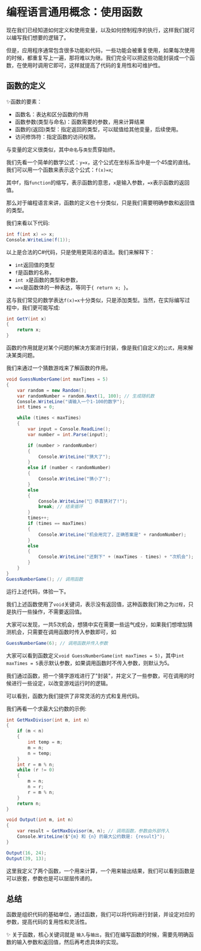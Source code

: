 # 编程语言通用概念：使用函数

现在我们已经知道如何定义和使用变量，以及如何控制程序的执行，这样我们就可以编写我们想要的逻辑了。

但是，应用程序通常包含很多功能和代码，一些功能会被重复使用，如果每次使用的时候，都重复写上一遍，那将难以为继。我们完全可以把这些功能封装成一个函数，在使用时调用它即可，这样就提高了代码的复用性和可维护性。

## 函数的定义

✨函数的要素：

- 函数名：表达和区分函数的作用
- 函数参数(类型与命名)：函数需要的参数，用来计算结果
- 函数的(返回)类型：指定返回的类型，可以赋值给其他变量，后续使用。
- 访问修饰符：指定函数的访问权限。

与变量的定义很类似，其中`命名`与`类型`贯穿始终。

我们先看一个简单的数学公式：`y=x`，这个公式在坐标系当中是一个45度的直线。我们可以用一个函数来表示这个公式：`f(x)=x`;

其中f，指`function`的缩写，表示函数的意思，`x`是输入参数，`=x`表示函数的返回值。

那么对于编程语言来讲，函数的定义也十分类似，只是我们需要明确参数和返回值的类型。

我们来看以下代码:

```csharp
int f(int x) => x;
Console.WriteLine(f(1));
```

以上是合法的C#代码，只是使用更简洁的语法。我们来解释下：

- `int`返回值的类型
- `f`是函数的名称，
- `int x`是函数的类型和参数，
- `=>x`是函数体的一种表达，等同于`{ return x; }`。

这与我们常见的数学表达`f(x)=x`十分类似，只是添加类型。当然，在实际编写过程中，我们更可能写成:

```csharp
int GetY(int x)
{
    return x;
}
```

函数的作用就是对某个问题的解决方案进行封装，像是我们自定义的`公式`，用来解决某类问题。

我们来通过一个猜数游戏来了解函数的作用。

```csharp
void GuessNumberGame(int maxTimes = 5)
{
    var random = new Random();
    var randomNumber = random.Next(1, 100); // 生成随机数
    Console.WriteLine("请输入一个1-100的数字");
    int times = 0;

    while (times < maxTimes)
    {
        var input = Console.ReadLine();
        var number = int.Parse(input);

        if (number > randomNumber)
        {
            Console.WriteLine("猜大了");
        }
        else if (number < randomNumber)
        {
            Console.WriteLine("猜小了");
        }
        else
        {
            Console.WriteLine("🎉 恭喜猜对了!");
            break; // 结束循环
        }
        times++;
        if (times == maxTimes)
        {
            Console.WriteLine("机会用完了，正确答案是" + randomNumber);
        }
        else
        {
            Console.WriteLine("还剩下" + (maxTimes - times) + "次机会");
        }
    }
}
GuessNumberGame(); // 调用函数
```

运行上述代码，体验一下。

我们上述函数使用了`void`关键词，表示没有返回值，这种函数我们称之为`过程`，只是执行一些操作，不需要返回值。

大家可以发现，一共5次机会，想猜中实在需要一些运气成分，如果我们想增加猜测机会，只需要在调用函数时传入参数即可，如

```csharp
GuessNumberGame(6); // 调用函数并传入参数
```

大家可以看到函数定义`void GuessNumberGame(int maxTimes = 5)`，其中`int maxTimes = 5`表示默认参数，如果调用函数时不传入参数，则默认为5。

我们通过函数，把一个猜字游戏进行了"封装"，并定义了一些参数，可在调用的时候进行一些设定，以改变游戏运行时的逻辑。

可以看到，函数为我们提供了非常灵活的方式和复用代码。

我们再看一个求最大公约数的示例:

```csharp
int GetMaxDivisor(int m, int n)
{
    if (m < n)
    {
        int temp = m;
        m = n;
        n = temp;
    }
    int r = m % n;
    while (r != 0)
    {
        m = n;
        n = r;
        r = m % n;
    }
    return n;
}

void Output(int m, int n)
{
    var result = GetMaxDivisor(m, n); // 调用函数，参数由外部传入
    Console.WriteLine($"{m} 和 {n} 的最大公约数是: {result}");
}

Output(16, 24);
Output(39, 13);
```

这里我定义了两个函数，一个用来计算，一个用来输出结果，我们可以看到函数是可以嵌套，参数也是可以层层传递的。

## 总结

函数是组织代码的基础单位，通过函数，我们可以将代码进行封装，并设定对应的参数，提高代码的复用性和灵活性。

✨ 关于函数，核心关键词就是 `输入`与`输出`，我们在编写函数的时候，需要先明确函数的输入参数和返回值，然后再考虑具体的实现。
